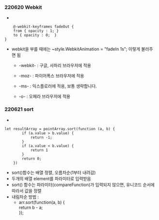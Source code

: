### 220620 Webkit
-  
```
    @-webkit-keyframes fadeOut {
    from { opacity : 1; }
    to { opacity : 0;  }
}
```
- webkit을 부를 때에는 ~style.WebkitAnimation = "fadeIn 1s"; 이렇게 불러주면 됨
    -  -webkit- : 구글, 사파리 브라우저에 적용

    -  -moz- : 파이어폭스 브라우저에 적용

    -  -ms- : 익스플로러에 적용, 보통 생략합니다.

    -  -o- : 오페라 브라우저에 적용

### 220621 sort
-     
```
let resultArray = pointArray.sort(function (a, b) {
        if (a.value > b.value) {
            return -1;
        }
        if (a.value < b.value) {
            return 1
        }
        return 0;
    })
```
-   sort()함수는 배열 정렬, 오름차순(1부터 내려감)
-   두개의 배열 element를 파라미터로 입력받음
-   sort() 함수는 파라미터(compareFunction)가 입력되지 않으면, 유니코드 순서에 따라서 값을 정렬
-   내림차순 방법 :
    -   arr.sort(function(a, b)  {<br>
  return b - a;<br>
});